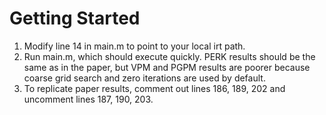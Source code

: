 # Getting Started

1. Modify line 14 in main.m to point to your local irt path.
2. Run main.m, which should execute quickly. PERK results should be the same as in the paper, but VPM and PGPM results are poorer because coarse grid search and zero iterations are used by default. 
3. To replicate paper results, comment out lines 186, 189, 202 and uncomment lines 187, 190, 203. 
